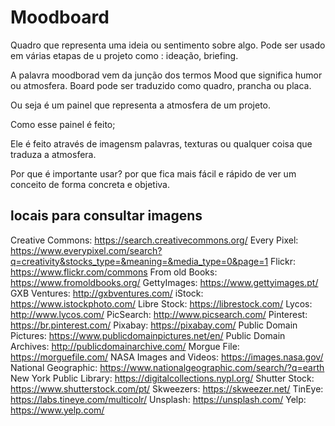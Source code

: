 # Moodboard

Quadro que representa uma ideia ou sentimento sobre algo.
Pode ser usado em várias etapas de u projeto como : ideação, briefing.

A palavra moodborad vem da junção dos termos Mood que significa humor ou atmosfera.
Board pode ser traduzido como quadro, prancha ou placa.

Ou seja é um painel que representa a atmosfera de um projeto.

Como esse painel é feito;

Ele é feito através de imagensm palavras, texturas ou qualquer coisa que traduza a atmosfera.

Por que é importante usar? por que fica mais fácil e rápido de ver um conceito de forma concreta e objetiva.


 





## locais para consultar imagens

Creative Commons: https://search.creativecommons.org/
Every Pixel:
https://www.everypixel.com/search?q=creativity&stocks_type=&meaning=&media_type=0&page=1
Flickr: https://www.flickr.com/commons
From old Books: https://www.fromoldbooks.org/
GettyImages: https://www.gettyimages.pt/
GXB Ventures: http://gxbventures.com/
iStock: https://www.istockphoto.com/
Libre Stock: https://librestock.com/
Lycos: http://www.lycos.com/
PicSearch: http://www.picsearch.com/
Pinterest: https://br.pinterest.com/
Pixabay: https://pixabay.com/
Public Domain Pictures: https://www.publicdomainpictures.net/en/
Public Domain Archives: http://publicdomainarchive.com/
Morgue File: https://morguefile.com/
NASA Images and Videos: https://images.nasa.gov/
National Geographic: https://www.nationalgeographic.com/search/?q=earth
New York Public Library: https://digitalcollections.nypl.org/
Shutter Stock: https://www.shutterstock.com/pt/
Skweezers: https://skweezer.net/
TinEye: https://labs.tineye.com/multicolr/
Unsplash: https://unsplash.com/
Yelp: https://www.yelp.com/
